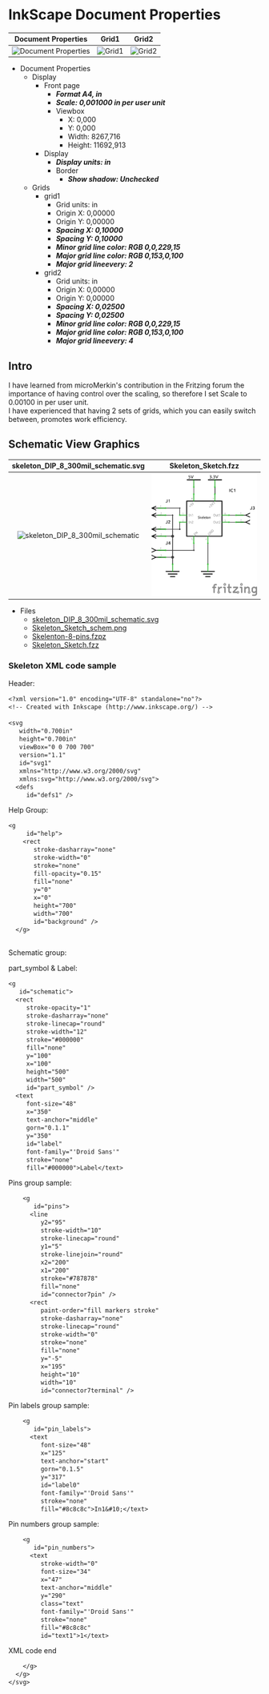 # InkScape Document Properties

|Document Properties|Grid1|Grid2|
|:---:|:---:|:---:|
|![Document Properties](./images/Skærmbillede%20fra%202023-11-15%2012-47-48.png)|![Grid1](./images/Skærmbillede%20fra%202023-11-15%2012-57-41.png)|![Grid2](./images/Skærmbillede%20fra%202023-11-15%2013-12-27.png)|

* Document Properties
  * Display 
    * Front page
      * ***Format A4, in***
      * ***Scale: 0,001000 in per user unit***
      * Viewbox
        * X: 0,000
        * Y: 0,000
        * Width: 8267,716
        * Height: 11692,913
    * Display
      * ***Display units: in***
      * Border
        * ***Show shadow: Unchecked***
  * Grids
    * grid1
      * Grid units: in
      * Origin X: 0,00000
      * Origin Y: 0,00000
      * ***Spacing X: 0,10000***
      * ***Spacing Y: 0,10000***
      * ***Minor grid line color: RGB 0,0,229,15***
      * ***Major grid line color: RGB 0,153,0,100***
      * ***Major grid lineevery: 2***
    * grid2
      * Grid units: in
      * Origin X: 0,00000
      * Origin Y: 0,00000
      * ***Spacing X: 0,02500***
      * ***Spacing Y: 0,02500***
      * ***Minor grid line color: RGB 0,0,229,15***
      * ***Major grid line color: RGB 0,153,0,100***
      * ***Major grid lineevery: 4***

## Intro

I have learned from microMerkin's contribution in the Fritzing forum the importance of having control over the scaling, so therefore I set Scale to 0.00100 in per user unit.  
I have experienced that having 2 sets of grids, which you can easily switch between, promotes work efficiency.

## Schematic View Graphics

|skeleton_DIP_8_300mil_schematic.svg|Skeleton_Sketch.fzz|
|:---:|:---:|
|![skeleton_DIP_8_300mil_schematic](./images/Skærmbillede%20fra%202023-11-16%2015-09-23.png)|![Skeleton_Sketch](./Skeleton/Skeleton_Sketch_schem.png)

* Files
  * [skeleton_DIP_8_300mil_schematic.svg](./Skeleton/skeleton_DIP_8_300mil_schematic.svg)
  * [Skeleton_Sketch_schem.png](./Skeleton/Skeleton_Sketch_schem.png)
  * [Skelenton-8-pins.fzpz](./Skeleton/Skelenton-8-pins.fzpz)
  * [Skeleton_Sketch.fzz](./Skeleton/Skeleton_Sketch.fzz)

### Skeleton XML code sample

Header:

```code
<?xml version="1.0" encoding="UTF-8" standalone="no"?>
<!-- Created with Inkscape (http://www.inkscape.org/) -->

<svg
   width="0.700in"
   height="0.700in"
   viewBox="0 0 700 700"
   version="1.1"
   id="svg1"
   xmlns="http://www.w3.org/2000/svg"
   xmlns:svg="http://www.w3.org/2000/svg">
  <defs
     id="defs1" />
```

Help Group:

```code
<g
     id="help">
    <rect
       stroke-dasharray="none"
       stroke-width="0"
       stroke="none"
       fill-opacity="0.15"
       fill="none"
       y="0"
       x="0"
       height="700"
       width="700"
       id="background" />
  </g>
  
```

Schematic group:

part_symbol & Label:

```code
<g
   id="schematic">
  <rect
     stroke-opacity="1"
     stroke-dasharray="none"
     stroke-linecap="round"
     stroke-width="12"
     stroke="#000000"
     fill="none"
     y="100"
     x="100"
     height="500"
     width="500"
     id="part_symbol" />
  <text
     font-size="48"
     x="350"
     text-anchor="middle"
     gorn="0.1.1"
     y="350"
     id="label"
     font-family="'Droid Sans'"
     stroke="none"
     fill="#000000">Label</text>
```

Pins group sample:

```code
    <g
       id="pins">
      <line
         y2="95"
         stroke-width="10"
         stroke-linecap="round"
         y1="5"
         stroke-linejoin="round"
         x2="200"
         x1="200"
         stroke="#787878"
         fill="none"
         id="connector7pin" />
      <rect
         paint-order="fill markers stroke"
         stroke-dasharray="none"
         stroke-linecap="round"
         stroke-width="0"
         stroke="none"
         fill="none"
         y="-5"
         x="195"
         height="10"
         width="10"
         id="connector7terminal" />
```

Pin labels group sample:

```code
    <g
       id="pin_labels">
      <text
         font-size="48"
         x="125"
         text-anchor="start"
         gorn="0.1.5"
         y="317"
         id="label0"
         font-family="'Droid Sans'"
         stroke="none"
         fill="#8c8c8c">In1&#10;</text>
```

Pin numbers group sample:

```code
    <g
       id="pin_numbers">
      <text
         stroke-width="0"
         font-size="34"
         x="47"
         text-anchor="middle"
         y="290"
         class="text"
         font-family="'Droid Sans'"
         stroke="none"
         fill="#8c8c8c"
         id="text1">1</text>
```

XML code end

```code
    </g>
  </g>
</svg>
```
